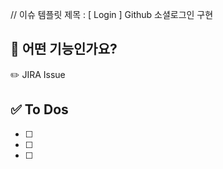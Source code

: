 // 이슈 템플릿 
제목 : [ Login ] Github 소셜로그인 구현

## 💜 어떤 기능인가요?

✏️ JIRA Issue

## ✅ To Dos
- [ ]
- [ ]
- [ ]